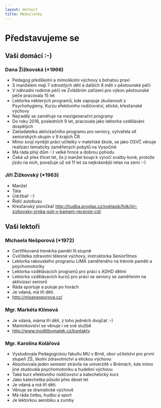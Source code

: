 ```yaml
---
layout: default
title: Medailonky
---
```


# Představujeme se

## Vaši domácí :-)

### Dana Žižkovská (*1966)

- Pedagog předškolní a mimoškolní výchovy s bohatou praxí
- S manželem mají 7 odrostlých dětí a dalších 8 měli v pěstounské péči
- V náhradní rodinné péči ve Zvláštním zařízení pro výkon pěstounské péče pracovala 15 let
- Lektorka některých programů, kde zapojuje zkušenosti z Psychohygieny, Kurzu efektivního rodičovství, etické, křesťanské výchovy 
- Nejraději se zaměřuje na mezigenerační programy
- Do roku 2016, posledních 9 let, pracovala jako lektorka vzdělávání dospělých
- Zakladatelka aktivizačního programu pro seniory, vytvářela síť seniorských skupin v 9 krajích ČR
- Mimo svoji nynější práci učitelky v mateřské škole, se jako OSVČ věnuje realizaci tematicky zaměřených pobytů na Vysočině 
- Má ráda plný dům :-) velké hrnce a dobrou pohodu
- Čeká už přes třicet let, že ji manžel koupí k výročí svatby koně, protože jízdu na nich, považuje už od 11 let za nejkrásnější relax na zemi :-)


### Jiří Žižkovský (*1963)

- Manžel
- Táta
- Údržbář :-)
- Řidič autobusu
- Křesťanský písničkář http://hudba.proglas.cz/noklasik/folk/jiri-zizkovsky-zrnka-soli-v-kameni-recenze-cd/


## Vaši lektoři

### Michaela Nešporová  (*1972)

- Certifikovaná trenérka paměti III.stupně
- Cvičitelka zdravotní tělesné výchovy, instruktorka Seniorfitnes 
- Lektorka rakouského programu LIMA zaměřeného na trénink paměti a psychomotoriky
- Lektorka vzdělávacích programů pro práci s ADHD dětmi
- Lektorka vzdělávacích kurzů pro práci se seniory se zaměřením na aktivizaci seniorů
- Ráda sportuje a putuje po horách
- Je vdaná, má tři děti.
- http://misanesporova.cz/


### Mgr. Markéta Klímová 
- Je vdaná, máma tří dětí, z toho jedněch dvojčat :-)
- Maminkovství se věnuje i ve své službě
- http://www.modlitbymatek.cz/kontakty


### Mgr. Karolína Kolářová
- Vystudovala Pedagogickou fakultu MU v Brně, obor učitelství pro první stupeň ZŠ, školní zdravotnictví a etickou výchovu
- Absolvovala jeden semestr strávila na univerzitě v Brémách, kde mimo jiné studovala psychomotoriku a hudební výchovu
- Také kurz efektivního rodičovství a katechetický kurz
- Jako katechetka působí přes deset let
- Je vdaná a má tři děti. 
- Věnuje se dramatické výchově
- Má ráda četbu, hudbu a sport
- Je lektorkou aerobiku a zumby
